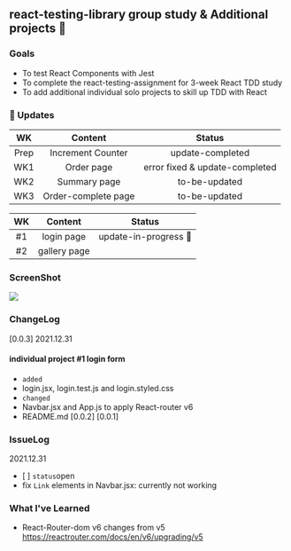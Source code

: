 ## react-testing-library group study & Additional projects 📲

### Goals
- To test React Components with Jest
- To complete the react-testing-assignment for 3-week React TDD study
- To add additional individual solo projects to skill up TDD with React
### 📗 Updates

| WK | Content | Status | 
| :--: | :-----------------: | :------------: |
|  Prep | Increment Counter  | update-completed |  
|  WK1 | Order page | error fixed & update-completed |   
|  WK2 | Summary page | to-be-updated |  
|  WK3 | Order-complete page | to-be-updated | 

| WK | Content | Status | 
| :--: | :-----------------: | :------------: |
|  #1 | login page |update-in-progress 🍨  |  
|  #2 | gallery page | |   

### ScreenShot
![](https://images.velog.io/images/ek615/post/1f4a1041-7b41-44af-a86b-5e6a59bd5e1b/image.png)

### ChangeLog

[0.0.3]
2021.12.31

#### individual project #1 login form

- `added`
- login.jsx, login.test.js and login.styled.css
- `changed`
- Navbar.jsx and App.js to apply React-router v6
- README.md
[0.0.2]
[0.0.1]


### IssueLog

2021.12.31
- [ ]
`status`open
- fix `Link` elements in Navbar.jsx: currently not working

### What I've Learned
- React-Router-dom v6 changes from v5
https://reactrouter.com/docs/en/v6/upgrading/v5